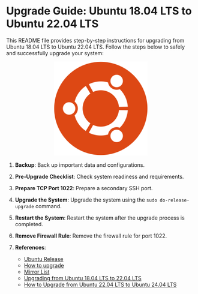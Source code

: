 # Upgrade Guide: Ubuntu 18.04 LTS to Ubuntu 22.04 LTS

This README file provides step-by-step instructions for upgrading from Ubuntu 18.04 LTS to Ubuntu 22.04 LTS. Follow the steps below to safely and successfully upgrade your system:

<p align="center">
<img src=ubuntu-logo.png width="250"/>
</p>

1. **Backup**: Back up important data and configurations.
2. **Pre-Upgrade Checklist**: Check system readiness and requirements.
3. **Prepare TCP Port 1022**: Prepare a secondary SSH port.
4. **Upgrade the System**: Upgrade the system using the `sudo do-release-upgrade` command.
5. **Restart the System**: Restart the system after the upgrade process is completed.
6. **Remove Firewall Rule**: Remove the firewall rule for port 1022.

7. **References**:
  
    - [Ubuntu Release](https://github.com/canonical/subiquity/releases)
    - [How to upgrade](https://ubuntu.com/server/docs/how-to-upgrade-your-release)
    - [Mirror List](http://tr.archive.ubuntu.com/ubuntu)
    - [Upgrading from Ubuntu 18.04 LTS to 22.04 LTS](https://medium.com/@BabajideKale/upgrading-from-ubuntu-18-04-lts-to-22-04-lts-adf5f4a54ffa)
    - [How to Upgrade from Ubuntu 22.04 LTS to Ubuntu 24.04 LTS](https://jumpcloud.com/blog/how-to-upgrade-ubuntu-22-04-to-ubuntu-24-04)
